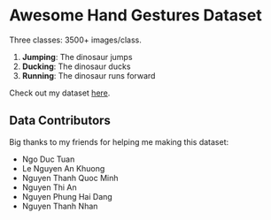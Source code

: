 # Awesome Hand Gestures Dataset
Three classes: 3500+ images/class.

1. **Jumping**: The dinosaur jumps
2. **Ducking**: The dinosaur ducks
3. **Running**: The dinosaur runs forward



Check out my dataset [here](https://www.kaggle.com/dangne/hand-gestures).

## Data Contributors

Big thanks to my friends for helping me making this dataset:

- Ngo Duc Tuan
- Le Nguyen An Khuong
- Nguyen Thanh Quoc Minh
- Nguyen Thi An
- Nguyen Phung Hai Dang
- Nguyen Thanh Nhan